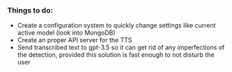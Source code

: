 ### Things to do:

- Create a configuration system to quickly change settings like current active model (look into MongoDB)
- Create an proper API server for the TTS
- Send transcribed text to gpt-3.5 so it can get rid of any imperfections of the detection, provided this solution is fast enough to not disturb the user
